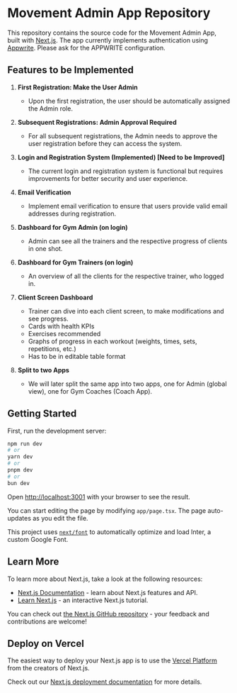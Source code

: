 # Movement Admin App Repository

This repository contains the source code for the Movement Admin App, built with [Next.js](https://nextjs.org/). The app currently implements authentication using [Appwrite](https://appwrite.io/). Please ask for the APPWRITE configuration.

## Features to be Implemented

1. **First Registration: Make the User Admin**

   - Upon the first registration, the user should be automatically assigned the Admin role.

2. **Subsequent Registrations: Admin Approval Required**

   - For all subsequent registrations, the Admin needs to approve the user registration before they can access the system.

3. **Login and Registration System (Implemented) [Need to be Improved]**

   - The current login and registration system is functional but requires improvements for better security and user experience.

4. **Email Verification**

   - Implement email verification to ensure that users provide valid email addresses during registration.

5. **Dashboard for Gym Admin (on login)**

   - Admin can see all the trainers and the respective progress of clients in one shot.

6. **Dashboard for Gym Trainers (on login)**

   - An overview of all the clients for the respective trainer, who logged in.

7. **Client Screen Dashboard**

   - Trainer can dive into each client screen, to make modifications and see progress.
   - Cards with health KPIs
   - Exercises recommended
   - Graphs of progress in each workout (weights, times, sets, repetitions, etc.)
   - Has to be in editable table format

8. **Split to two Apps**
   - We will later split the same app into two apps, one for Admin (global view), one for Gym Coaches (Coach App).

## Getting Started

First, run the development server:

```bash
npm run dev
# or
yarn dev
# or
pnpm dev
# or
bun dev
```

Open [http://localhost:3001](http://localhost:3001) with your browser to see the result.

You can start editing the page by modifying `app/page.tsx`. The page auto-updates as you edit the file.

This project uses [`next/font`](https://nextjs.org/docs/basic-features/font-optimization) to automatically optimize and load Inter, a custom Google Font.

## Learn More

To learn more about Next.js, take a look at the following resources:

- [Next.js Documentation](https://nextjs.org/docs) - learn about Next.js features and API.
- [Learn Next.js](https://nextjs.org/learn) - an interactive Next.js tutorial.

You can check out [the Next.js GitHub repository](https://github.com/vercel/next.js/) - your feedback and contributions are welcome!

## Deploy on Vercel

The easiest way to deploy your Next.js app is to use the [Vercel Platform](https://vercel.com/new?utm_medium=default-template&filter=next.js&utm_source=create-next-app&utm_campaign=create-next-app-readme) from the creators of Next.js.

Check out our [Next.js deployment documentation](https://nextjs.org/docs/deployment) for more details.
